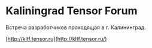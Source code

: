 # Kaliningrad Tensor Forum

Встреча разработчиков проходящая в г. Калининград.

[http://kltf.tensor.ru](http://kltf.tensor.ru/)
